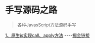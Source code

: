 # 手写源码之路
> 各种JavasScript方法源码手写

[1、原生js实现call、apply方法](https://github.com/Tinolee615/js-source-code/blob/master/call.js)
----[掘金链接](https://juejin.im/post/5e7b89fce51d455c6d2bca99)
